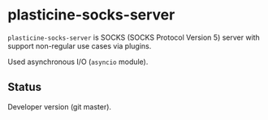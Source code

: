 plasticine-socks-server
=======================

``plasticine-socks-server`` is SOCKS (SOCKS Protocol Version 5) server with
support non-regular use cases via plugins.

Used asynchronous I/O (``asyncio`` module).


Status
------

Developer version (git master).
